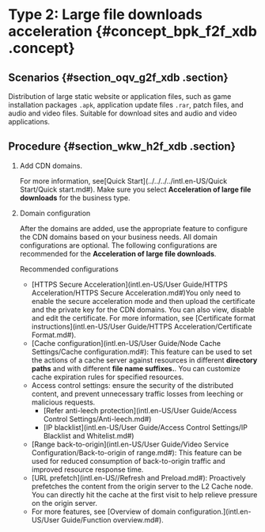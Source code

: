 # Type 2: Large file downloads acceleration {#concept_bpk_f2f_xdb .concept}

## Scenarios {#section_oqv_g2f_xdb .section}

Distribution of large static website or application files, such as game installation packages `.apk`, application update files `.rar`, patch files, and audio and video files. Suitable for download sites and audio and video applications.

## Procedure {#section_wkw_h2f_xdb .section}

1.  Add CDN domains.

    For more information, see[Quick Start](../../../../intl.en-US/Quick Start/Quick start.md#). Make sure you select **Acceleration of large file downloads** for the business type.

2.  Domain configuration

    After the domains are added, use the appropriate feature to configure the CDN domains based on your business needs. All domain configurations are optional. The following configurations are recommended for the **Acceleration of large file downloads**.

    Recommended configurations

    -   [HTTPS Secure Acceleration](intl.en-US/User Guide/HTTPS Acceleration/HTTPS Secure Acceleration.md#)You only need to enable the secure acceleration mode and then upload the certificate and the private key for the CDN domains. You can also view, disable and edit the certificate. For more information, see [Certificate format instructions](intl.en-US/User Guide/HTTPS Acceleration/Certificate Format.md#).
    -   [Cache configuration](intl.en-US/User Guide/Node Cache Settings/Cache configuration.md#): This feature can be used to set the actions of a cache server against resources in different **directory paths** and with different **file name suffixes.**. You can customize cache expiration rules for specified resources.
    -   Access control settings: ensure the security of the distributed content, and prevent unnecessary traffic losses from leeching or malicious requests.
        -   [Refer anti-leech protection](intl.en-US/User Guide/Access Control Settings/Anti-leech.md#)
        -   [IP blacklist](intl.en-US/User Guide/Access Control Settings/IP Blacklist and Whitelist.md#)
    -   [Range back-to-origin](intl.en-US/User Guide/Video Service Configuration/Back-to-origin of range.md#): This feature can be used for reduced consumption of back-to-origin traffic and improved resource response time.
    -   [URL prefetch](intl.en-US//Refresh and Preload.md#): Proactively prefetches the content from the origin server to the L2 Cache node. You can directly hit the cache at the first visit to help relieve pressure on the origin server.
    -   For more features, see [Overview of domain configuration.](intl.en-US/User Guide/Function overview.md#).

